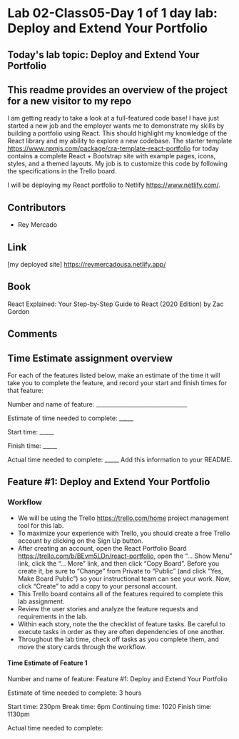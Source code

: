 # Lab 02-Class05-Day 1 of 1 day lab: Deploy and Extend Your Portfolio

## Today's lab topic: Deploy and Extend Your Portfolio

## This readme provides an overview of the project for a new visitor to my repo

I am getting ready to take a look at a full-featured code base! I have just started a new job and the employer wants me to demonstrate my skills by building a portfolio using React. This should highlight my knowledge of the React library and my ability to explore a new codebase. The starter template https://www.npmjs.com/package/cra-template-react-portfolio for today contains a complete React + Bootstrap site with example pages, icons, styles, and a themed layouts. My job is to customize this code by following the specifications in the Trello board.

I will be deploying my React portfolio to Netlify https://www.netlify.com/.

## Contributors

- Rey Mercado

## Link

  [my deployed site] https://reymercadousa.netlify.app/

## Book

  React Explained: Your Step-by-Step Guide to React (2020 Edition) by Zac Gordon

## Comments

## Time Estimate assignment overview

For each of the features listed below, make an estimate of the time it will take you to complete the feature, and record your start and finish times for that feature:

Number and name of feature: ________________________________

Estimate of time needed to complete: _____

Start time: _____

Finish time: _____

Actual time needed to complete: _____
Add this information to your README.

## Feature #1: Deploy and Extend Your Portfolio

### Workflow

- We will be using the Trello https://trello.com/home project management tool for this lab.
- To maximize your experience with Trello, you should create a free Trello account by clicking on the Sign Up button.
- After creating an account, open the React Portfolio Board https://trello.com/b/BEvm5LDn/react-portfolio, open the “… Show Menu” link, click the “… More” link, and then click “Copy Board”. Before you create it, be sure to “Change” from Private to “Public” (and click “Yes, Make Board Public”) so your instructional team can see your work. Now, click “Create” to add a copy to your personal account.
- This Trello board contains all of the features required to complete this lab assignment.
- Review the user stories and analyze the feature requests and requirements in the lab.
- Within each story, note the the checklist of feature tasks. Be careful to execute tasks in order as they are often dependencies of one another.
- Throughout the lab time, check off tasks as you complete them, and move the story cards through the workflow.

#### Time Estimate of Feature 1

Number and name of feature: Feature #1: Deploy and Extend Your Portfolio

Estimate of time needed to complete: 3 hours

Start time: 230pm
Break time: 6pm
Continuing time: 1020
Finish time: 1130pm

Actual time needed to complete:
